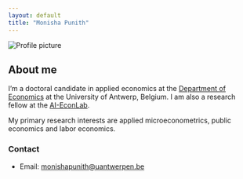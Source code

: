 ```yaml
---
layout: default
title: "Monisha Punith"
---
```


<div class="intro-container">
  <div class="profile-pic">
    <!-- Add your profile image file path here -->
    <img src="assets/mona.jpg" style="max-width: 300px; height: auto;" alt="Profile picture">
  </div>
  <div class="bio-content">
    <h2>About me</h2>
    <p>
      I’m a doctoral candidate in applied economics at the <a href="https://www.uantwerpen.be/en/staff/monisha-punith_24540/" target="_blank">Department of Economics</a> at the University of Antwerp, Belgium. I am also a research fellow at the <a href="https://www.ai-econlab.com/people" target="_blank">AI-EconLab</a>. 

My primary research interests are applied microeconometrics, public economics and labor economics.
    

 </p>
    <h3>Contact</h3>
    <ul class="contact-info">
      <li>Email: <a href="mailto:monisha.punith@uantwerpen.be">monishapunith@uantwerpen.be</a></li>
    </ul>
  </div>
</div>

